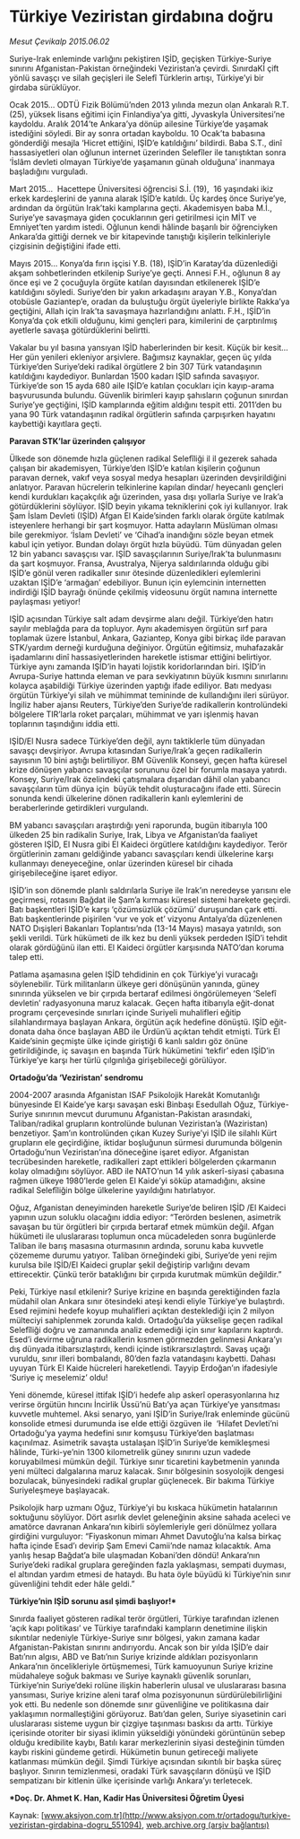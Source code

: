 # Türkiye Veziristan girdabına doğru

*Mesut Çevikalp 2015.06.02*

<div class="pNewsDetailMainContent ctx_content" itemprop="articleBody">
 <p>
  Suriye-Irak enleminde varlığını pekiştiren IŞİD, geçişken Türkiye-Suriye sınırını Afganistan-Pakistan örneğindeki Veziristan’a çevirdi. SınırdaKİ çift yönlü savaşçı ve silah geçişleri ile Selefî Türklerin artışı, Türkiye’yi bir girdaba sürüklüyor.
 </p>
 <p>
  Ocak 2015… ODTÜ Fizik Bölümü’nden 2013 yılında mezun olan Ankaralı R.T. (25), yüksek lisans eğitimi için Finlandiya’ya gitti, Jyvaskyla Üniversitesi’ne kaydoldu. Aralık 2014’te Ankara’ya dönüp ailesine Türkiye’de yaşamak istediğini söyledi. Bir ay sonra ortadan kayboldu. 10 Ocak’ta babasına gönderdiği mesajla ‘Hicret ettiğini, IŞİD’e katıldığını’ bildirdi. Baba S.T., dinî hassasiyetleri olan oğlunun internet üzerinden Selefîler ile tanıştıktan sonra ‘İslâm devleti olmayan Türkiye’de yaşamanın günah olduğuna’ inanmaya başladığını vurguladı.
 </p>
 <p>
  Mart 2015…  Hacettepe Üniversitesi öğrencisi S.İ. (19),  16 yaşındaki ikiz erkek kardeşlerini de yanına alarak IŞİD’e katıldı. Üç kardeş önce Suriye’ye, ardından da örgütün Irak’taki kamplarına geçti. Akademisyen baba M.İ., Suriye’ye savaşmaya giden çocuklarının geri getirilmesi için MİT ve Emniyet’ten yardım istedi. Oğlunun kendi hâlinde başarılı bir öğrenciyken Ankara’da gittiği dernek ve bir kitapevinde tanıştığı kişilerin telkinleriyle çizgisinin değiştiğini ifade etti.
 </p>
 <p>
  Mayıs 2015… Konya’da fırın işçisi Y.B. (18), IŞİD’in Karatay’da düzenlediği akşam sohbetlerinden etkilenip Suriye’ye geçti. Annesi F.H., oğlunun 8 ay önce eşi ve 2 çocuğuyla örgüte katılan dayısından etkilenerek IŞİD’e katıldığını söyledi. Suriye’den bir yakın arkadaşını arayan Y.B., Konya’dan otobüsle Gaziantep’e, oradan da buluştuğu örgüt üyeleriyle birlikte Rakka’ya geçtiğini, Allah için Irak’ta savaşmaya hazırlandığını anlattı. F.H., IŞİD’in Konya’da çok etkili olduğunu, kimi gençleri para, kimilerini de çarptırılmış ayetlerle savaşa götürdüklerini belirtti.
 </p>
 <p>
  Vakalar bu yıl basına yansıyan IŞİD haberlerinden bir kesit. Küçük bir kesit… Her gün yenileri ekleniyor arşivlere. Bağımsız kaynaklar, geçen üç yılda Türkiye’den Suriye’deki radikal örgütlere 2 bin 307 Türk vatandaşının katıldığını kaydediyor. Bunlardan 1500 kadarı IŞİD safında savaşıyor. Türkiye’de son 15 ayda 680 aile IŞİD’e katılan çocukları için kayıp-arama başvurusunda bulundu. Güvenlik birimleri kayıp şahısların çoğunun sınırdan Suriye’ye geçtiğini, IŞİD kamplarında eğitim aldığını tespit etti. 2011’den bu yana 90 Türk vatandaşının radikal örgütlerin safında çarpışırken hayatını kaybettiği kayıtlara geçti.
 </p>
 <p>
  <strong>
   Paravan STK’lar üzerinden çalışıyor
  </strong>
 </p>
 <p>
  Ülkede son dönemde hızla güçlenen radikal Selefîliği il il gezerek sahada çalışan bir akademisyen, Türkiye’den IŞİD’e katılan kişilerin çoğunun paravan dernek, vakıf veya sosyal medya hesapları üzerinden devşirildiğini anlatıyor. Paravan hücrelerin telkinlerine kapılan dindar/ heyecanlı gençleri kendi kurdukları kaçakçılık ağı üzerinden, yasa dışı yollarla Suriye ve Irak’a götürdüklerini söylüyor. IŞİD beyin yıkama tekniklerini çok iyi kullanıyor. Irak Şam İslam Devleti (IŞİD) Afgan El Kaide’sinden farklı olarak örgüte katılmak isteyenlere herhangi bir şart koşmuyor. Hatta adayların Müslüman olması bile gerekmiyor. ‘İslam Devleti’ ve ‘Cihad’a inandığını sözle beyan etmek kabul için yetiyor. Bundan dolayı örgüt hızla büyüdü. Tüm dünyadan gelen 12 bin yabancı savaşçısı var. IŞİD savaşçılarının Suriye/Irak’ta bulunmasını da şart koşmuyor. Fransa, Avustralya, Nijerya saldırılarında olduğu gibi IŞİD’e gönül veren radikaller sınır ötesinde düzenledikleri eylemlerini uzaktan IŞİD’e ‘armağan’ edebiliyor. Bunun için eylemcinin internetten indirdiği IŞİD bayrağı önünde çekilmiş videosunu örgüt namına internette paylaşması yetiyor!
 </p>
 <p>
  IŞİD açısından Türkiye salt adam devşirme alanı değil. Türkiye’den hatırı sayılır meblağda para da topluyor. Aynı akademisyen örgütün sırf para toplamak üzere İstanbul, Ankara, Gaziantep, Konya gibi birkaç ilde paravan STK/yardım derneği kurduğuna değiniyor. Örgütün eğitimsiz, muhafazakâr işadamlarını dinî hassasiyetlerinden hareketle istismar ettiğini belirtiyor. Türkiye aynı zamanda IŞİD’in hayati lojistik koridorlarından biri. IŞİD’in Avrupa-Suriye hattında eleman ve para sevkiyatının büyük kısmını sınırlarını kolayca aşabildiği Türkiye üzerinden yaptığı ifade ediliyor. Batı medyası örgütün Türkiye’yi silah ve mühimmat temininde de kullandığını ileri sürüyor. İngiliz haber ajansı Reuters, Türkiye’den Suriye’de radikallerin kontrolündeki bölgelere TIR’larla roket parçaları, mühimmat ve yarı işlenmiş havan toplarının taşındığını iddia etti.
 </p>
 <p>
  IŞİD/El Nusra sadece Türkiye’den değil, aynı taktiklerle tüm dünyadan savaşçı devşiriyor. Avrupa kıtasından Suriye/Irak’a geçen radikallerin sayısının 10 bini aştığı belirtiliyor. BM Güvenlik Konseyi, geçen hafta küresel krize dönüşen yabancı savaşçılar sorununu özel bir forumla masaya yatırdı. Konsey, Suriye/Irak özelindeki çatışmalara dışarıdan dâhil olan yabancı savaşçıların tüm dünya için  büyük tehdit oluşturacağını ifade etti. Sürecin sonunda kendi ülkelerine dönen radikallerin kanlı eylemlerini de beraberlerinde getirdikleri vurgulandı.
 </p>
 <p>
  BM yabancı savaşçıları araştırdığı yeni raporunda, bugün itibarıyla 100 ülkeden 25 bin radikalin Suriye, Irak, Libya ve Afganistan’da faaliyet gösteren IŞİD, El Nusra gibi El Kaideci örgütlere katıldığını kaydediyor. Terör örgütlerinin zamanı geldiğinde yabancı savaşçıları kendi ülkelerine karşı kullanmayı deneyeceğine, onlar üzerinden küresel bir cihada girişebileceğine işaret ediyor.
 </p>
 <p>
  IŞİD’in son dönemde planlı saldırılarla Suriye ile Irak’ın neredeyse yarısını ele geçirmesi, rotasını Bağdat ile Şam’a kırması küresel sistemi harekete geçirdi. Batı başkentleri IŞİD’e karşı ‘çözümsüzlük çözümü’ duruşundan çark etti. Batı başkentlerinde pişirilen ‘vur ve yok et’ vizyonu Antalya’da düzenlenen NATO Dışişleri Bakanları Toplantısı’nda (13-14 Mayıs) masaya yatırıldı, son şekli verildi. Türk hükümeti de ilk kez bu denli yüksek perdeden IŞİD’i tehdit olarak gördüğünü ilan etti. El Kaideci örgütler karşısında NATO’dan koruma talep etti.
 </p>
 <p>
  Patlama aşamasına gelen IŞİD tehdidinin en çok Türkiye’yi vuracağı söylenebilir. Türk militanların ülkeye geri dönüşünün yanında, güney sınırında yükselen ve bir çırpıda bertaraf edilmesi öngörülemeyen ‘Selefî devletin’ radyasyonuna maruz kalacak. Geçen hafta itibarıyla eğit-donat programı çerçevesinde sınırları içinde Suriyeli muhalifleri eğitip silahlandırmaya başlayan Ankara, örgütün açık hedefine dönüştü. IŞİD eğit-donata daha önce başlayan ABD ile Ürdün’ü açıktan tehdit etmişti. Türk El Kaide’sinin geçmişte ülke içinde giriştiği 6 kanlı saldırı göz önüne getirildiğinde, iç savaşın en başında Türk hükümetini ‘tekfir’ eden IŞİD’in Türkiye’ye karşı her türlü çılgınlığa girişebileceği görülüyor.
 </p>
 <p>
  <strong>
   Ortadoğu’da ‘Veziristan’ sendromu
  </strong>
 </p>
 <p>
  2004-2007 arasında Afganistan ISAF Psikolojik Harekât Komutanlığı bünyesinde El Kaide’ye karşı savaşan eski Binbaşı Esedullah Oğuz, Türkiye-Suriye sınırının mevcut durumunu Afganistan-Pakistan arasındaki, Taliban/radikal grupların kontrolünde bulunan Veziristan’a (Waziristan) benzetiyor. Şam’ın kontrolünden çıkan Kuzey Suriye’yi IŞİD ile silahlı Kürt grupların ele geçirdiğine, iktidar boşluğunun sürmesi durumunda bölgenin Ortadoğu’nun Veziristan’ına döneceğine işaret ediyor. Afganistan tecrübesinden hareketle, radikalleri zapt ettikleri bölgelerden çıkarmanın kolay olmadığını söylüyor. ABD ile NATO’nun 14 yılık askerî-siyasi çabasına rağmen ülkeye 1980’lerde gelen El Kaide’yi söküp atamadığını, aksine radikal Selefîliğin bölge ülkelerine yayıldığını hatırlatıyor.
 </p>
 <p>
  Oğuz, Afganistan deneyiminden hareketle Suriye’de beliren IŞİD /El Kaideci yapının uzun soluklu olacağını iddia ediyor: “Terörden beslenen, asimetrik savaşan bu tür örgütleri bir çırpıda bertaraf etmek mümkün değil. Afgan hükümeti ile uluslararası toplumun onca mücadeleden sonra bugünlerde Taliban ile barış masasına oturmasının ardında, sorunu kaba kuvvetle çözememe durumu yatıyor. Taliban örneğindeki gibi, Suriye’de yeni rejim kurulsa bile IŞİD/El Kaideci gruplar şekil değiştirip varlığını devam ettirecektir. Çünkü terör bataklığını bir çırpıda kurutmak mümkün değildir.”
 </p>
 <p>
  Peki, Türkiye nasıl etkilenir? Suriye krizine en başında gerektiğinden fazla müdahil olan Ankara sınır ötesindeki ateşi kendi eliyle Türkiye’ye bulaştırdı. Esed rejimini hedefe koyup muhalifleri açıktan desteklediği için 2 milyon mülteciyi sahiplenmek zorunda kaldı. Ortadoğu’da yükselişe geçen radikal Selefîliği doğru ve zamanında analiz edemediği için sınır kapılarını kaptırdı. Esed’i devirme uğruna radikallerin kısmen görmezden gelinmesi Ankara’yı dış dünyada itibarsızlaştırdı, kendi içinde istikrarsızlaştırdı. Savaş uçağı vuruldu, sınır illeri bombalandı, 80’den fazla vatandaşını kaybetti. Dahası uyuyan Türk El Kaide hücreleri hareketlendi. Tayyip Erdoğan’ın ifadesiyle ‘Suriye iç meselemiz’ oldu!
 </p>
 <p>
  Yeni dönemde, küresel ittifak IŞİD’i hedefe alıp askerî operasyonlarına hız verirse örgütün hıncını İncirlik Üssü’nü Batı’ya açan Türkiye’ye yansıtması kuvvetle muhtemel. Aksi senaryo, yani IŞİD’in Suriye/Irak enleminde gücünü konsolide etmesi durumunda ise elde ettiği özgüven ile  ‘Hilafet Devleti’ni Ortadoğu’ya yayma hedefini sınır komşusu Türkiye’den başlatması kaçınılmaz. Asimetrik savaşta ustalaşan IŞİD’in Suriye’de kemikleşmesi hâlinde, Türki-ye’nin 1300 kilometrelik güney sınırını uzun vadede koruyabilmesi mümkün değil. Türkiye sınır ticaretini kaybetmenin yanında yeni mülteci dalgalarına maruz kalacak. Sınır bölgesinin sosyolojik dengesi bozulacak, bünyesindeki radikal gruplar güçlenecek. Bir bakıma Türkiye Suriyeleşmeye başlayacak.
 </p>
 <p>
  Psikolojik harp uzmanı Oğuz, Türkiye’yi bu kıskaca hükümetin hatalarının soktuğunu söylüyor. Dört asırlık devlet geleneğinin aksine sahada aceleci ve amatörce davranan Ankara’nın kibirli söylemleriyle geri dönülmez yollara girdiğini vurguluyor: “Fiyaskonun mimarı Ahmet Davutoğlu’na kalsa birkaç hafta içinde Esad’ı devirip Şam Emevi Camii’nde namaz kılacaktık. Ama yanlış hesap Bağdat’a bile ulaşmadan Kobani’den döndü! Ankara’nın Suriye’deki radikal gruplara gereğinden fazla yaklaşması, sempati duyması, el altından yardım etmesi de hataydı. Bu hata öyle büyüdü ki Türkiye’nin sınır güvenliğini tehdit eder hâle geldi.”
 </p>
 <p>
  <strong>
   Türkiye’nin IŞİD sorunu asıl şimdi başlıyor!*
  </strong>
 </p>
 <p>
  Sınırda faaliyet gösteren radikal terör örgütleri, Türkiye tarafından izlenen ‘açık kapı politikası’ ve Türkiye tarafındaki kampların denetimine ilişkin sıkıntılar nedeniyle Türkiye-Suriye sınır bölgesi, yakın zamana kadar Afganistan-Pakistan sınırını andırıyordu. Ancak son bir yılda IŞİD’e dair Batı’nın algısı, ABD ve Batı’nın Suriye krizinde aldıkları pozisyonların Ankara’nın öncelikleriyle örtüşmemesi, Türk kamuoyunun Suriye krizine müdahaleye soğuk bakması ve Suriye kaynaklı güvenlik sorunları, Türkiye’nin Suriye’deki rolüne ilişkin haberlerin ulusal ve uluslararası basına yansıması, Suriye krizine aleni taraf olma pozisyonunun sürdürülebilirliğini yok etti. Bu nedenle son dönemde sınır güvenliğine ve politikasına dair yaklaşımın normalleştiğini görüyoruz. Batı’dan gelen, Suriye siyasetinin cari uluslararası sisteme uygun bir çizgiye taşınması baskısı da arttı. Türkiye içerisinde otoriter bir siyasi iklimin yükseldiği yönündeki görüntünün sebep olduğu kredibilite kaybı, Batılı karar merkezlerinin siyasi desteğinin tümden kaybı riskini gündeme getirdi. Hükümetin bunun getireceği maliyete katlanması mümkün değil. Şimdi Türkiye açısından sıkıntılı bir başka süreç başlıyor. Sınırın temizlenmesi, oradaki Türk savaşçıların dönüşü ve IŞİD sempatizanı bir kitlenin ülke içerisinde varlığı Ankara’yı terletecek.
 </p>
 <p>
  <strong>
   *Doç. Dr. Ahmet K. Han, Kadir Has Üniversitesi Öğretim Üyesi
  </strong>
 </p>
</div>


Kaynak: [www.aksiyon.com.tr](http://www.aksiyon.com.tr/ortadogu/turkiye-veziristan-girdabina-dogru_551094), [web.archive.org (arşiv bağlantısı)](http://web.archive.org/web/20151217182439/http://www.aksiyon.com.tr/ortadogu/turkiye-veziristan-girdabina-dogru_551094)
